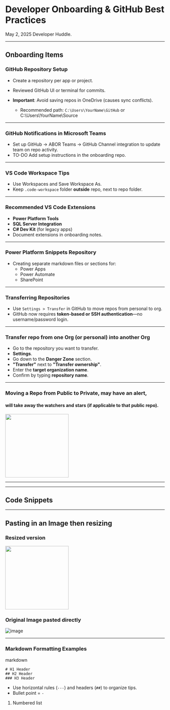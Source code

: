 # Developer Onboarding & GitHub Best Practices

May 2, 2025 Developer Huddle.

---

## Onboarding Items

### GitHub Repository Setup
- Create a repository per app or project.
- Reviewed GitHub UI or terminal for commits.

- **Important**: Avoid saving repos in OneDrive (causes sync conflicts).
  - Recommended path: `C:\Users\YourName\GitHub`  or C:\Users\YourName\Source 

---

### GitHub Notifications in Microsoft Teams
- Set up GitHub → ABOR Teams  → GitHub Channel integration to update team on repo activity.
- TO-DO Add setup instructions in the onboarding repo.

---

### VS Code Workspace Tips
- Use Workspaces and Save Workspace As.
- Keep `.code-workspace` folder **outside** repo, next to repo folder.

---

###  Recommended VS Code Extensions
- **Power Platform Tools**
- **SQL Server Integration**
- **C# Dev Kit** (for legacy apps)
- Document extensions in onboarding notes.

---

### Power Platform Snippets Repository
- Creating separate markdown files or sections for:
  - Power Apps
  - Power Automate
  - SharePoint

---

### Transferring Repositories
- Use `Settings > Transfer` in GitHub to move repos from personal to org.
- GitHub now requires **token-based or SSH authentication**—no username/password login.

---

### Transfer repo from one Org (or personal) into another Org
- Go to the repository you want to transfer.  
- **Settings**.  
- Go down to the **Danger Zone** section.  
- **"Transfer"** next to **"Transfer ownership"**.  
- Enter the **target organization name**.  
- Confirm by typing **repository name**.
  
---

### Moving a Repo from Public to Private, may have an alert,
#### will take away the watchers and stars (if applicable to that public repo).

<img src="https://github.com/user-attachments/assets/cd1a05cc-21d1-40ba-aeec-443b27b870a2" width="200" style="height:auto;" />

---
---

## Code Snippets 

---

## Pasting in an Image then resizing
### Resized version
<img src="https://github.com/user-attachments/assets/1eac2a13-f80e-45fd-8b12-a4a78e684421" width="200" style="height:auto;" />


### Original Image pasted directly   
![image](https://github.com/user-attachments/assets/1eac2a13-f80e-45fd-8b12-a4a78e684421)

---

### Markdown Formatting Examples
markdown
```
# H1 Header
## H2 Header
### H3 Header
```
- Use horizontal rules (`---`) and headers (`##`) to organize tips.
- Bullet point = `-`
1. Numbered list





